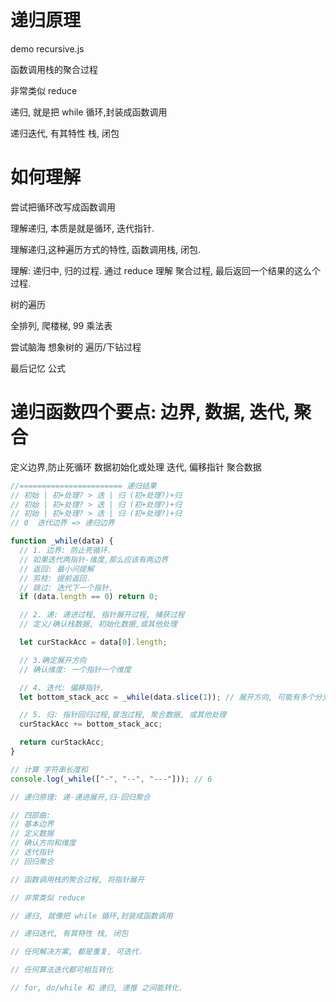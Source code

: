 # 递归原理

demo recursive.js

函数调用栈的聚合过程

非常类似 reduce

递归, 就是把 while 循环,封装成函数调用

递归迭代, 有其特性 栈, 闭包

# 如何理解

尝试把循环改写成函数调用

理解递归, 本质是就是循环, 迭代指针.

理解递归,这种遍历方式的特性, 函数调用栈, 闭包.

理解: 递归中, 归的过程.
通过 reduce 理解 聚合过程, 最后返回一个结果的这么个过程.

树的遍历

全排列, 爬楼梯, 99 乘法表

尝试脑海 想象树的 遍历/下钻过程

最后记忆 公式

# 递归函数四个要点: 边界, 数据, 迭代, 聚合

定义边界,防止死循环
数据初始化或处理
迭代, 偏移指针
聚合数据

```js
//======================= 递归结果
// 初始 | 初+处理? > 迭 | 归 (初+处理?)+归
// 初始 | 初+处理? > 迭 | 归 (初+处理?)+归
// 初始 | 初+处理? > 迭 | 归 (初+处理?)+归
// 0  迭代边界 => 递归边界

function _while(data) {
  // 1. 边界: 防止死循环.
  // 如果迭代两指针-维度,那么应该有两边界
  // 返回: 最小问提解
  // 剪枝: 提前返回.
  // 跳过: 迭代下一个指针.
  if (data.length == 0) return 0;

  // 2. 递: 递进过程, 指针展开过程, 捕获过程
  // 定义/确认栈数据, 初始化数据,或其他处理

  let curStackAcc = data[0].length;

  // 3.确定展开方向
  // 确认维度: 一个指针一个维度

  // 4. 迭代: 偏移指针,
  let bottom_stack_acc = _while(data.slice(1)); // 展开方向, 可能有多个分支.

  // 5. 归: 指针回归过程,冒泡过程, 聚合数据, 或其他处理
  curStackAcc += bottom_stack_acc;

  return curStackAcc;
}

// 计算 字符串长度和
console.log(_while(["-", "--", "---"])); // 6

// 递归原理: 递-递进展开,归-回归聚合

// 四部曲:
// 基本边界
// 定义数据
// 确认方向和维度
// 迭代指针
// 回归聚合

// 函数调用栈的聚合过程, 将指针展开

// 非常类似 reduce

// 递归, 就像把 while 循环,封装成函数调用

// 递归迭代, 有其特性 栈, 闭包

// 任何解决方案, 都是重复, 可迭代.

// 任何算法迭代都可相互转化

// for, do/while 和 递归, 递推 之间能转化.
```
